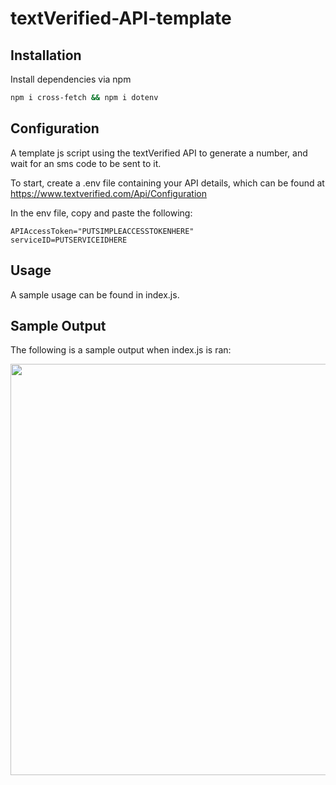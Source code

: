 # textVerified-API-template

## Installation

Install dependencies via npm

```bash
npm i cross-fetch && npm i dotenv
```

## Configuration

A template js script using the textVerified API to generate a number, and wait for an sms code to be sent to it.

To start, create a .env file containing your API details, which can be found at https://www.textverified.com/Api/Configuration

In the env file, copy and paste the following:

```
APIAccessToken="PUTSIMPLEACCESSTOKENHERE"
serviceID=PUTSERVICEIDHERE
```

## Usage

A sample usage can be found in index.js.

## Sample Output
The following is a sample output when index.js is ran:

<img width="658" src="https://user-images.githubusercontent.com/65431368/170770032-fb7d5667-9525-4b80-a15c-9d1e8d0281a0.png">
